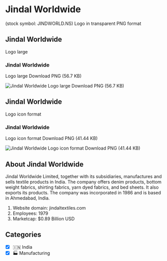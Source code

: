 # Jindal Worldwide
 (stock symbol: JINDWORLD.NS) Logo in transparent PNG format

## Jindal Worldwide
 Logo large

### Jindal Worldwide
 Logo large Download PNG (56.7 KB)

![Jindal Worldwide
 Logo large Download PNG (56.7 KB)](/img/orig/JINDWORLD.NS_BIG-94c7e5b5.png)

## Jindal Worldwide
 Logo icon format

### Jindal Worldwide
 Logo icon format Download PNG (41.44 KB)

![Jindal Worldwide
 Logo icon format Download PNG (41.44 KB)](/img/orig/JINDWORLD.NS-06d6d8b0.png)

## About Jindal Worldwide


Jindal Worldwide Limited, together with its subsidiaries, manufactures and sells textile products in India. The company offers denim products, bottom weight fabrics, shirting fabrics, yarn dyed fabrics, and bed sheets. It also exports its products. The company was incorporated in 1986 and is based in Ahmedabad, India.

1. Website domain: jindaltextiles.com
2. Employees: 1979
3. Marketcap: $0.89 Billion USD


## Categories
- [x] 🇮🇳 India
- [x] 🏭 Manufacturing
